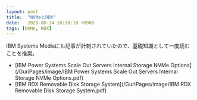 ```yaml
---
layout: post
title:  "NVMeとRDX"
date:   2020-08-14 10:10:10 +0900
tags: [NVMe, RDX]
---
```

IBM Systems Mediaにも記事が計刺されていたので、基礎知識として一度読むことを推奨。

* [IBM Power Systems Scale Out Servers Internal Storage NVMe Options](/GuriPages/image/IBM Power Systems Scale Out Servers Internal Storage NVMe Options.pdf)
* [IBM RDX Removable Disk Storage System](/GuriPages/image/IBM RDX Removable Disk Storage System.pdf)
